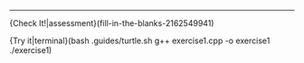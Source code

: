 ---

{Check It!|assessment}(fill-in-the-blanks-2162549941)

{Try it|terminal}(bash .guides/turtle.sh g++ exercise1.cpp -o exercise1 ./exercise1)
